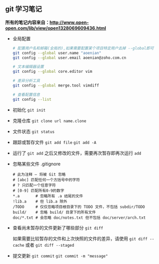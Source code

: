 ## git 学习笔记

**所有的笔记内容来自：http://www.open-open.com/lib/view/open1328069609436.html**

+ 全局配置

    ```bash   
    # 配置用户名和邮箱(全局的),如果需要配置某个项目特定用户去掉 --global即可
    git config --global user.name "aoenian"
    git config --global user.email aoenian@zoho.com.cn

    # 文本编辑器设置
    git config --global core.editor vim

    # 差异分析工具
    git config --global merge.tool vimdiff

    # 查看配置信息
    git config --list
    ```

+ 初始化 `git init`

+ 克隆仓库 `git clone url name.clone`

+ 文件状态 `git status`

+ 跟踪或暂存文件 `git add file` `git add -A`

+ 运行了 `git add` 之后又修改的文件，需要再次暂存即再次运行 `add`

+ 忽略某些文件 .gitignore

    ```
    # 此为注释 – 将被 Git 忽略
    # [abc] 匹配任何一个方括号中的字符
    # ? 只匹配一个任意字符
    # [0-9] 匹配所有0-9的数字
    *.a       # 忽略所有 .a 结尾的文件
    !lib.a    # 但 lib.a 除外
    /TODO     # 仅仅忽略项目根目录下的 TODO 文件，不包括 subdir/TODO
    build/    # 忽略 build/ 目录下的所有文件
    doc/*.txt # 会忽略 doc/notes.txt 但不包括 doc/server/arch.txt
    ```

+ 查看尚未暂存的文件更新了哪些部分 `git diff`
    
    如果需要比较暂存的文件和上次快照的文件的差异，请使用 `git diff --cache`
或者 `git diff --staged`

+ 提交更新 `git commit` `git commit -m "message"`







